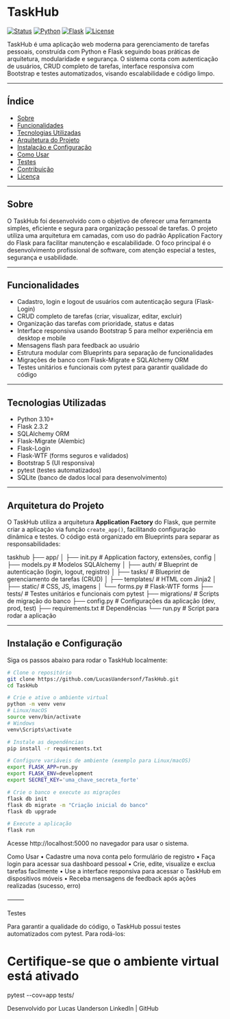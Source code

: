 # TaskHub

[![Status](https://img.shields.io/badge/status-em%20desenvolvimento-yellow)](https://github.com/LucasUandersonf/TaskHub)
[![Python](https://img.shields.io/badge/python-3.10+-blue)](https://www.python.org/)
[![Flask](https://img.shields.io/badge/flask-2.3.2-lightgrey)](https://flask.palletsprojects.com/)
[![License](https://img.shields.io/badge/license-MIT-green)](LICENSE)

TaskHub é uma aplicação web moderna para gerenciamento de tarefas pessoais, construída com Python e Flask seguindo boas práticas de arquitetura, modularidade e segurança. O sistema conta com autenticação de usuários, CRUD completo de tarefas, interface responsiva com Bootstrap e testes automatizados, visando escalabilidade e código limpo.

---

## Índice

- [Sobre](#sobre)
- [Funcionalidades](#funcionalidades)
- [Tecnologias Utilizadas](#tecnologias-utilizadas)
- [Arquitetura do Projeto](#arquitetura-do-projeto)
- [Instalação e Configuração](#instalação-e-configuração)
- [Como Usar](#como-usar)
- [Testes](#testes)
- [Contribuição](#contribuição)
- [Licença](#licença)

---

## Sobre

O TaskHub foi desenvolvido com o objetivo de oferecer uma ferramenta simples, eficiente e segura para organização pessoal de tarefas. O projeto utiliza uma arquitetura em camadas, com uso do padrão Application Factory do Flask para facilitar manutenção e escalabilidade. O foco principal é o desenvolvimento profissional de software, com atenção especial a testes, segurança e usabilidade.

---

## Funcionalidades

- Cadastro, login e logout de usuários com autenticação segura (Flask-Login)
- CRUD completo de tarefas (criar, visualizar, editar, excluir)
- Organização das tarefas com prioridade, status e datas
- Interface responsiva usando Bootstrap 5 para melhor experiência em desktop e mobile
- Mensagens flash para feedback ao usuário
- Estrutura modular com Blueprints para separação de funcionalidades
- Migrações de banco com Flask-Migrate e SQLAlchemy ORM
- Testes unitários e funcionais com pytest para garantir qualidade do código

---

## Tecnologias Utilizadas

- Python 3.10+
- Flask 2.3.2
- SQLAlchemy ORM
- Flask-Migrate (Alembic)
- Flask-Login
- Flask-WTF (forms seguros e validados)
- Bootstrap 5 (UI responsiva)
- pytest (testes automatizados)
- SQLite (banco de dados local para desenvolvimento)

---

## Arquitetura do Projeto

O TaskHub utiliza a arquitetura **Application Factory** do Flask, que permite criar a aplicação via função `create_app()`, facilitando configuração dinâmica e testes. O código está organizado em Blueprints para separar as responsabilidades:


taskhub
├── app/
│    ├── init.py         # Application factory, extensões, config
│    ├── models.py           # Modelos SQLAlchemy
│    ├── auth/               # Blueprint de autenticação (login, logout, registro)
│    ├── tasks/              # Blueprint de gerenciamento de tarefas (CRUD)
│    ├── templates/          # HTML com Jinja2
│    ├── static/             # CSS, JS, imagens
│    └── forms.py            # Flask-WTF forms
├── tests/                   # Testes unitários e funcionais com pytest
├── migrations/              # Scripts de migração do banco
├── config.py                # Configurações da aplicação (dev, prod, test)
├── requirements.txt         # Dependências
└── run.py                   # Script para rodar a aplicação



---

## Instalação e Configuração

Siga os passos abaixo para rodar o TaskHub localmente:

```bash
# Clone o repositório
git clone https://github.com/LucasUandersonf/TaskHub.git
cd TaskHub

# Crie e ative o ambiente virtual
python -m venv venv
# Linux/macOS
source venv/bin/activate
# Windows
venv\Scripts\activate

# Instale as dependências
pip install -r requirements.txt

# Configure variáveis de ambiente (exemplo para Linux/macOS)
export FLASK_APP=run.py
export FLASK_ENV=development
export SECRET_KEY='uma_chave_secreta_forte'

# Crie o banco e execute as migrações
flask db init
flask db migrate -m "Criação inicial do banco"
flask db upgrade

# Execute a aplicação
flask run
```

Acesse http://localhost:5000 no navegador para usar o sistema.

Como Usar
	•	Cadastre uma nova conta pelo formulário de registro
	•	Faça login para acessar sua dashboard pessoal
	•	Crie, edite, visualize e exclua tarefas facilmente
	•	Use a interface responsiva para acessar o TaskHub em dispositivos móveis
	•	Receba mensagens de feedback após ações realizadas (sucesso, erro)

⸻

Testes

Para garantir a qualidade do código, o TaskHub possui testes automatizados com pytest. Para rodá-los:

# Certifique-se que o ambiente virtual está ativado
pytest --cov=app tests/


Desenvolvido por Lucas Uanderson
LinkedIn | GitHub
